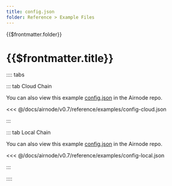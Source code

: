 ```yaml
---
title: config.json
folder: Reference > Example Files
---
```


<TitleSpan>{{$frontmatter.folder}}</TitleSpan>

# {{$frontmatter.title}}

<VersionWarning/>

:::: tabs

::: tab Cloud Chain

You can also view this example
[config.json](https://github.com/api3dao/airnode/blob/v0.7/packages/airnode-deployer/config/config.example.json)
in the Airnode repo.

<<< @/docs/airnode/v0.7/reference/examples/config-cloud.json

:::

::: tab Local Chain

You can also view this example
[config.json](https://github.com/api3dao/airnode/blob/v0.7/packages/airnode-node/config/config.example.json)
in the Airnode repo.

<<< @/docs/airnode/v0.7/reference/examples/config-local.json

:::

::::
